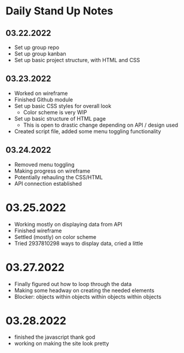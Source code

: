 # Daily Stand Up Notes
## 03.22.2022
* Set up group repo
* Set up group kanban
* Set up basic project structure, with HTML and CSS

## 03.23.2022
* Worked on wireframe
* Finished Github module
* Set up basic CSS styles for overall look
  * Color scheme is very WIP
* Set up basic structure of HTML page
  * This is open to drastic change depending on API / design used
* Created script file, added some menu toggling functionality

## 03.24.2022
* Removed menu toggling
* Making progress on wireframe
* Potentially rehauling the CSS/HTML
* API connection established

# 03.25.2022
* Working mostly on displaying data from API
* Finished wireframe
* Settled (mostly) on color scheme
* Tried 2937810298 ways to display data, cried a little

# 03.27.2022
* Finally figured out how to loop through the data
* Making some headway on creating the needed elements
* Blocker: objects within objects within objects within objects

# 03.28.2022
* finished the javascript thank god
* working on making the site look pretty
